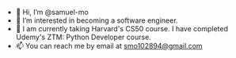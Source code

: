 - 👋 Hi, I’m @samuel-mo
- 👀 I’m interested in becoming a software engineer.
- 🌱 I am currently taking Harvard's CS50 course. I have completed Udemy's ZTM: Python Developer course.
- 📫 You can reach me by email at smo102894@gmail.com

<!---
samuel-mo/samuel-mo is a ✨ special ✨ repository because its `README.md` (this file) appears on your GitHub profile.
You can click the Preview link to take a look at your changes.
--->
